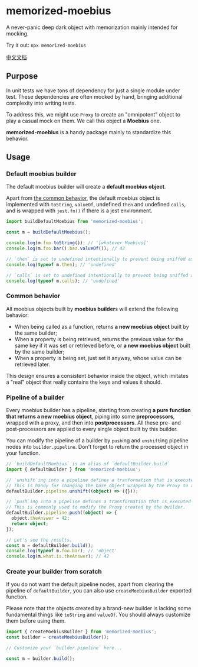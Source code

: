 # memorized-moebius

A never-panic deep dark object with memorization mainly intended for mocking.

Try it out: `npx memorized-moebius`

[中文文档](https://github.com/rikumi/memorized-moebius/blob/main/README.cn.md)

## Purpose

In unit tests we have tons of dependency for just a single module under test. These dependencies are often mocked by hand, bringing additional complexity into writing tests.

To address this, we might use `Proxy` to create an "omnipotent" object to play a casual mock on them. We call this object a **Moebius** one.

**memorized-moebius** is a handy package mainly to standardize this behavior.

## Usage

### Default moebius builder

The default moebius builder will create a **default moebius object**.

Apart from [the common behavior](#common-behavior), the default moebius object is implemented with `toString`, `valueOf`, undefined `then` and undefined `calls`, and is wrapped with `jest.fn()` if there is a jest environment.

```ts
import buildDefaultMoebius from 'memorized-moebius';

const m = buildDefaultMoebius();

console.log(m.foo.toString()); // '[whatever Moebius]'
console.log(m.foo.bar().baz.valueOf()); // 42

// `then` is set to undefined intentionally to prevent being sniffed as a duck-type Promise.
console.log(typeof m.then); // 'undefined'

// `calls` is set to undefined intentionally to prevent being sniffed as a duck-type jest spy.
console.log(typeof m.calls); // 'undefined'
```

### Common behavior

All moebius objects built by **moebius builder**s will extend the following behavior:

- When being called as a function, returns **a new moebius object** built by the same builder;
- When a property is being retrieved, returns the previous value for the same key if it was set or retrieved before, or **a new moebius object** built by the same builder;
- When a property is being set, just set it anyway, whose value can be retrieved later.

This design ensures a consistent behavior inside the object, which imitates a "real" object that really contains the keys and values it should.

### Pipeline of a builder

Every moebius builder has a pipeline, starting from creating **a pure function that returns a new moebius object**, piping into some **preprocessors**, wrapped with a proxy, and then into **postprocessors**. All these pre- and post-processors are applied to every single object built by this builder.

You can modify the pipeline of a builder by `push`ing and `unshift`ing pipeline nodes into `builder.pipeline`. Don't forget to return the processed object in your function.

```ts
// `buildDefaultMoebius` is an alias of `defaultBuilder.build`
import { defaultBuilder } from 'memorized-moebius';

// `unshift`ing into a pipeline defines a tranformation that is executed before `new Proxy()`.
// This is handy for changing the base object wrapped by the Proxy to another thing instead of a pure function.
defaultBuilder.pipeline.unshift((object) => ({}));

// `push`ing into a pipeline defines a transformation that is executed after `new Proxy()`.
// This is commonly used to modify the Proxy created by the builder.
defaultBuilder.pipeline.push((object) => {
  object.theAnswer = 42;
  return object;
});

// Let's see the results.
const m = defaultBuilder.build();
console.log(typeof m.foo.bar); // 'object'
console.log(m.what.is.theAnswer); // 42
```

### Create your builder from scratch

If you do not want the default pipeline nodes, apart from clearing the pipeline of `defaultBuilder`, you can also use `createMoebiusBuilder` exported function.

Please note that the objects created by a brand-new builder is lacking some fundamental things like `toString` and `valueOf`. You should always customize them before using them.

```ts
import { createMoebiusBuilder } from 'memorized-moebius';
const builder = createMoebiusBuilder();

// Customize your `builder.pipeline` here...

const m = builder.build();
```
